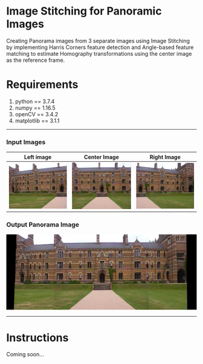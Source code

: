 # Image Stitching for Panoramic Images
Creating Panorama images from 3 separate images using Image Stitching by implementing Harris Corners feature detection and Angle-based feature matching to estimate Homography transformations using the center image as the reference frame.

# Requirements
1. python == 3.7.4
2. numpy == 1.16.5
3. openCV == 3.4.2
4. matplotlib == 3.1.1
---
### Input Images
Left image                      | Center Image                    | Right Image
:------------------------------:|:-------------------------------:|:-------------------------------:
![](./input_images/keble_a.jpg) | ![](./input_images/keble_b.jpg) | ![](./input_images/keble_c.jpg)

### Output Panorama Image
![](./output_images/panorama.jpeg)

---

# Instructions
Coming soon...

